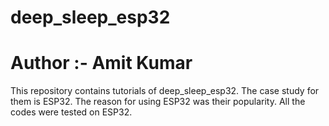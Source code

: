 # deep_sleep_esp32

# Author :- Amit Kumar

This repository contains tutorials of deep_sleep_esp32. The case study for them is ESP32. 
The reason for using ESP32 was their popularity. All the codes were tested on ESP32.

